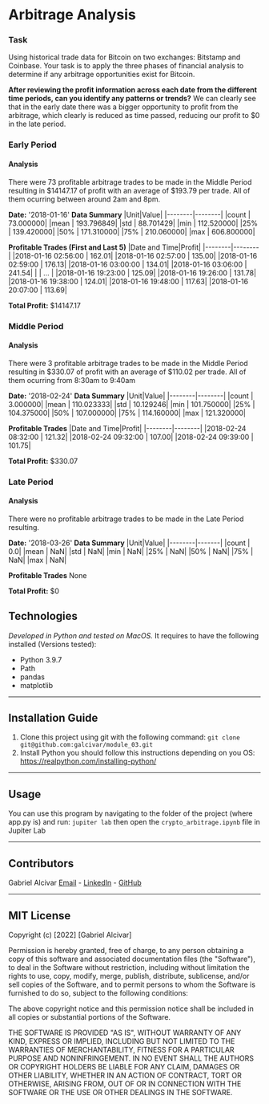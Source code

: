 # Arbitrage Analysis
### Task 
Using historical trade data for Bitcoin on two exchanges: Bitstamp and Coinbase. Your task is to apply the three phases of financial analysis to determine if any arbitrage opportunities exist for Bitcoin.

**After reviewing the profit information across each date from the different time periods, can you identify any patterns or trends?**
We can clearly see that in the early date there was a bigger opportunity to profit from the arbitrage, which clearly is reduced as time passed, reducing our profit to $0 in the late period. 

### Early Period
#### Analysis
There were 73 profitable arbitrage trades to be made in the Middle Period resulting in \$14147.17 of profit with an average of \$193.79 per trade. All of them ocurring between around 2am and 8pm.

**Date:** '2018-01-16'
**Data Summary**
|Unit|Value|
|--------|--------|
|count | 73.000000|
|mean | 193.796849|
|std |   88.701429|
|min |  112.520000|
|25% |  139.420000|
|50% |  171.310000|
|75% |  210.060000|
|max |  606.800000|

**Profitable Trades (First and Last 5)**
|Date and Time|Profit|
|--------|--------|
|2018-01-16 02:56:00 | 162.01|
|2018-01-16 02:57:00 | 135.00|
|2018-01-16 02:59:00 | 176.13|
|2018-01-16 03:00:00 | 134.01|
|2018-01-16 03:06:00 | 241.54|
| | ... |
|2018-01-16 19:23:00 | 125.09|
|2018-01-16 19:26:00 | 131.78|
|2018-01-16 19:38:00 | 124.01|
|2018-01-16 19:48:00 | 117.63|
|2018-01-16 20:07:00 | 113.69|

**Total Profit:** $14147.17


### Middle Period
#### Analysis
There were 3 profitable arbitrage trades to be made in the Middle Period resulting in \$330.07 of profit with an average of \$110.02 per trade. All of them ocurring from 8:30am to 9:40am

**Date:** '2018-02-24'
**Data Summary**
|Unit|Value|
|--------|--------|
|count |  3.000000|
|mean | 110.023333|
|std |   10.129246|
|min |  101.750000|
|25% |  104.375000|
|50% |  107.000000|
|75% |  114.160000|
|max |  121.320000|

**Profitable Trades**
|Date and Time|Profit|
|--------|--------|
|2018-02-24 08:32:00 | 121.32|
|2018-02-24 09:32:00 | 107.00|
|2018-02-24 09:39:00 | 101.75|

**Total Profit:** $330.07


### Late Period
#### Analysis
There were no profitable arbitrage trades to be made in the Late Period resulting.

**Date:** '2018-03-26'
**Data Summary**
|Unit|Value|
|--------|-------|
|count | 0.0|
|mean | NaN|
|std |  NaN|
|min |  NaN|
|25% |  NaN|
|50% |  NaN|
|75% |  NaN|
|max |  NaN|

**Profitable Trades**
None

**Total Profit:** $0

## Technologies
*Developed in Python and tested on MacOS.*
It requires to have the following installed (Versions tested):
- Python 3.9.7
- Path
- pandas
- matplotlib

---

## Installation Guide
1. Clone this project using git with the following command: `git clone git@github.com:galcivar/module_03.git`
2. Install Python you should follow this instructions depending on you OS: https://realpython.com/installing-python/

---

## Usage
You can use this program by navigating to the folder of the project (where app.py is) and run:
`jupiter lab` then open the `crypto_arbitrage.ipynb` file in Jupiter Lab

---

## Contributors
Gabriel Alcivar
[Email](mailto:galcivar@galgomedia.com) - [LinkedIn](https://www.linkedin.com/in/gabriel-alcivar-aa83a710b/) - [GitHub](https://github.com/galcivar/)

---

## MIT License

Copyright (c) [2022] [Gabriel Alcivar]

Permission is hereby granted, free of charge, to any person obtaining a copy
of this software and associated documentation files (the "Software"), to deal
in the Software without restriction, including without limitation the rights
to use, copy, modify, merge, publish, distribute, sublicense, and/or sell
copies of the Software, and to permit persons to whom the Software is
furnished to do so, subject to the following conditions:

The above copyright notice and this permission notice shall be included in all
copies or substantial portions of the Software.

THE SOFTWARE IS PROVIDED "AS IS", WITHOUT WARRANTY OF ANY KIND, EXPRESS OR
IMPLIED, INCLUDING BUT NOT LIMITED TO THE WARRANTIES OF MERCHANTABILITY,
FITNESS FOR A PARTICULAR PURPOSE AND NONINFRINGEMENT. IN NO EVENT SHALL THE
AUTHORS OR COPYRIGHT HOLDERS BE LIABLE FOR ANY CLAIM, DAMAGES OR OTHER
LIABILITY, WHETHER IN AN ACTION OF CONTRACT, TORT OR OTHERWISE, ARISING FROM,
OUT OF OR IN CONNECTION WITH THE SOFTWARE OR THE USE OR OTHER DEALINGS IN THE
SOFTWARE.
